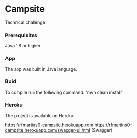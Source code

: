 # Campsite

Technical challenge

### Prerequisites

Java 1.8 or higher

### App

The app was built in Java language.

### Buid

To compile run the following command:
"mvn clean install"


### Heroku

The project is available on Heroku:


https://rfmartins0-campsite.herokuapp.com
https://rfmartins0-campsite.herokuapp.com/swagger-ui.html (Swagger)




